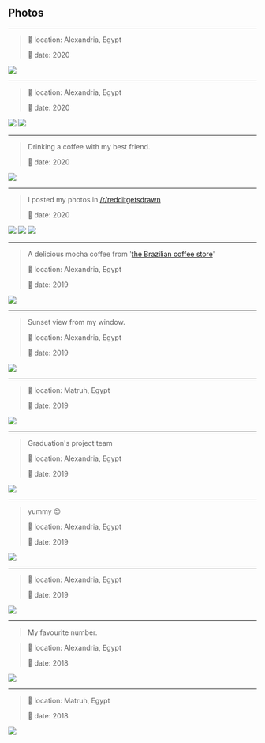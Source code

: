 ## Photos

---
> 📌 location: Alexandria, Egypt
> 
> 📅 date: 2020

[![](./thumbs/sunset_3.jpg)](./sunset_3.jpg)

---
> 📌 location: Alexandria, Egypt
>
> 📅 date: 2020

[![](./thumbs/sunset_2.jpg)](./sunset_2.jpg)
[![](./thumbs/kornish_hdr.jpg)](./kornish_hdr.jpg)

---
> Drinking a coffee with my best friend.
>
> 📅 date: 2020

[![](./thumbs/cafea_2.jpg)](./cafea_2.jpg)

---
> I posted my photos in [/r/redditgetsdrawn](https://old.reddit.com/r/redditgetsdrawn/comments/el4ayg/this_is_me/)
>
> 📅 date: 2020

[![](./thumbs/me_2.jpg)](./me_2.jpg)
[![](./thumbs/me_3.jpg)](./me_3.jpg)
[![](./thumbs/me_4.jpg)](./me_4.jpg)

---
> A delicious mocha coffee from '[the Brazilian coffee store](https://www.openstreetmap.org/node/5784657562#map=19/31.19960/29.89960)'
>
> 📌 location: Alexandria, Egypt
> 
> 📅 date: 2019

[![](./thumbs/cafea_1.jpg)](./cafea_1.jpg)

---
> Sunset view from my window.
>
> 📌 location: Alexandria, Egypt
> 
> 📅 date: 2019

[![](./thumbs/sunset_1.jpg)](./sunset_1.jpg)

---
> 📌 location: Matruh, Egypt
> 
> 📅 date: 2019

[![](./thumbs/me_1.jpg)](./me_1.jpg)

---
> Graduation's project team
>
> 📌 location: Alexandria, Egypt
> 
> 📅 date: 2019

[![](./thumbs/grd_proj_team.jpg)](./grd_proj_team.jpg)

---
> yummy 😍
> 
> 📌 location: Alexandria, Egypt
> 
> 📅 date: 2019

[![](./thumbs/war2_3enb.jpg)](./war2_3enb.jpg)

---
> 📌 location: Alexandria, Egypt
> 
> 📅 date: 2019

[![](./thumbs/clouds_1.jpg)](./clouds_1.jpg)

---
> My favourite number.

> 📌 location: Alexandria, Egypt
>
> 📅 date: 2018

[![](./thumbs/table_number.jpg)](./table_number.jpg)


---
> 📌 location: Matruh, Egypt
> 
> 📅 date: 2018

[![](./thumbs/eajiba_1.jpg)](./eajiba_1.jpg)
